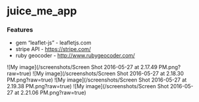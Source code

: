 # juice_me_app

### Features
 * gem “leaflet-js” - leafletjs.com
 * stripe API - https://stripe.com/
 * ruby geocoder - http://www.rubygeocoder.com/

![My image](/screenshots/Screen Shot 2016-05-27 at 2.17.49 PM.png?raw=true)
![My image](/screenshots/Screen Shot 2016-05-27 at 2.18.30 PM.png?raw=true)
![My image](/screenshots/Screen Shot 2016-05-27 at 2.19.38 PM.png?raw=true)
![My image](/screenshots/Screen Shot 2016-05-27 at 2.21.06 PM.png?raw=true)
